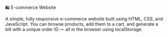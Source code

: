 🛍️ E-commerce Website

A simple, fully responsive e-commerce website built using HTML, CSS, and JavaScript.
You can browse products, add them to a cart, and generate a bill with a unique order ID — all in the browser using localStorage.
